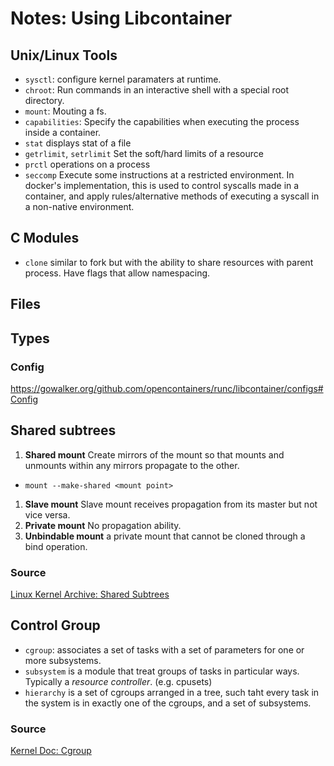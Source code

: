 # Notes: Using Libcontainer

## Unix/Linux Tools
- `sysctl`: configure kernel paramaters at runtime.
- `chroot`: Run commands in an interactive shell with a special root directory.
- `mount`: Mouting a fs.
- `capabilities`: Specify the capabilities when executing the process inside a container.
- `stat` displays stat of a file
- `getrlimit`, `setrlimit` Set the soft/hard limits of a resource
- `prctl` operations on a process
- `seccomp` Execute some instructions at a restricted environment. In docker's implementation, this is used to control syscalls made in a container, and apply rules/alternative methods of executing a syscall in a non-native environment.


## C Modules
- `clone` similar to fork but with the ability to share resources with parent process. Have flags that allow namespacing.

## Files

## Types
### Config
https://gowalker.org/github.com/opencontainers/runc/libcontainer/configs#Config

## Shared subtrees
1. **Shared mount** Create mirrors of the mount so that mounts and unmounts within any mirrors propagate to the other.
  - `mount --make-shared <mount point>`
1. **Slave mount** Slave mount receives propagation from its master but not vice versa.
1. **Private mount** No propagation ability.
1. **Unbindable mount** a private mount that cannot be cloned through a bind operation.

### Source
[Linux Kernel Archive: Shared Subtrees](https://www.kernel.org/doc/Documentation/filesystems/sharedsubtree.txt)

## Control Group
- `cgroup`: associates a set of tasks with a set of parameters for one or more subsystems.
- `subsystem` is a module that treat groups of tasks in particular ways. Typically a *resource controller*. (e.g. cpusets)
- `hierarchy` is a set of cgroups arranged in a tree, such taht every task in the system is in exactly one of the cgroups, and a set of subsystems.

### Source
[Kernel Doc: Cgroup](https://www.kernel.org/doc/Documentation/cgroup-v1/cgroups.txt)
